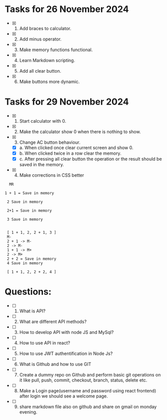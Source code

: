 # Tasks for 26 November 2024

- [X] 1.  Add braces to calculator.
- [X] 2.  Add minus operator.
- [X] 3.  Make memory functions functional.
- [X] 4.  Learn Markdown scripting.
- [X] 5.  Add all clear button.
- [X] 6.  Make buttons more dynamic.
 


# Tasks for 29 November 2024
- [X] 1.  Start calculator with 0.
- [X] 2.  Make the calculator show 0 when there is nothing to show.
- [X] 3. Change AC button behaviour.
  - [X]  a. When clicked once clear current screen and show 0.
  - [X]  b. When clicked twice in a row clear the memory.
  - [X]  c. After pressing all clear button the operation or the result should be saved in the memory.
- [X]  4. Make corrections in CSS better
  
```
  MR

1 + 1 = Save in memory

 2 Save in memory

 2+1 = Save in memory

 3 Save in memory


 [ 1 + 1, 2, 2 + 1, 3 ]
 M- 
 2 + 1 -> M-
 2 -> M-
 1 + 1 -> M+ 
 2 -> M+
 2 + 2 = Save in memory
 4 Save in memory

 [ 1 + 1, 2, 2 + 2, 4 ]

 ```

 # Questions:

 - [ ] 1. What is API?
 - [ ] 2. What are different API methods?
 - [ ] 3. How to develop API with node JS and MySql?
 - [ ] 4. How to use API in react?
 - [ ] 5. How to use JWT authentification in Node Js?
 - [ ] 6. What is Github and how to use GIT
 - [ ] 7. Create a dummy repo on Github and perform basic git operations on it like pull, push, commit, checkout, branch, status, delete etc.
 - [ ] 8. Make a Login page(username and password using react frontend) after login we should see a welcome page.
 - [ ] 9. share markdown file also on github and share on gmail on monday evening.
